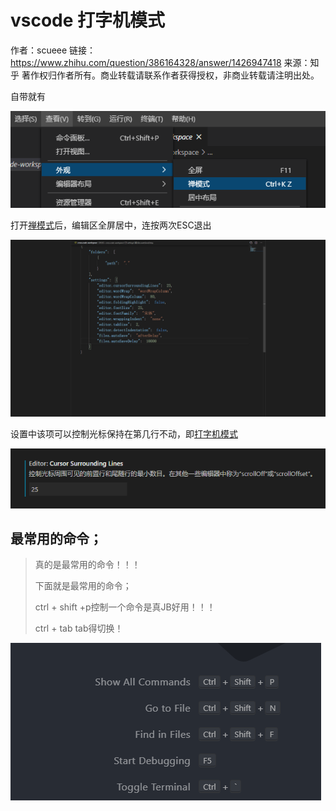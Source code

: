 # vscode 打字机模式



作者：scueee
链接：https://www.zhihu.com/question/386164328/answer/1426947418
来源：知乎
著作权归作者所有。商业转载请联系作者获得授权，非商业转载请注明出处。



自带就有

![img](./Vscode%20%E6%89%93%E5%AD%97%E6%9C%BA%E6%A8%A1%E5%BC%8F.assets/v2-b8e9480ceecc16636bf3e514550d2cd4_720w.png)

打开[禅模式](https://www.zhihu.com/search?q=禅模式&search_source=Entity&hybrid_search_source=Entity&hybrid_search_extra={"sourceType"%3A"answer"%2C"sourceId"%3A1426947418})后，编辑区全屏居中，连按两次ESC退出

![img](./Vscode%20%E6%89%93%E5%AD%97%E6%9C%BA%E6%A8%A1%E5%BC%8F.assets/v2-4f998ba0c6b3e23768c2fe30c4426bd1_720w.png)

设置中该项可以控制光标保持在第几行不动，即[打字机模式](https://www.zhihu.com/search?q=打字机模式&search_source=Entity&hybrid_search_source=Entity&hybrid_search_extra={"sourceType"%3A"answer"%2C"sourceId"%3A1426947418})

![img](./Vscode%20%E6%89%93%E5%AD%97%E6%9C%BA%E6%A8%A1%E5%BC%8F.assets/v2-13167d04a05e0b2753616b8146501a72_720w.png)



##  最常用的命令；

>真的是最常用的命令！！！ 
>
>下面就是最常用的命令；
>
>ctrl + shift +p控制一个命令是真JB好用！！！
>
>ctrl + tab tab得切换！



![image-20230516150444040](./Vscode%20%E6%89%93%E5%AD%97%E6%9C%BA%E6%A8%A1%E5%BC%8F.assets/image-20230516150444040.png)

